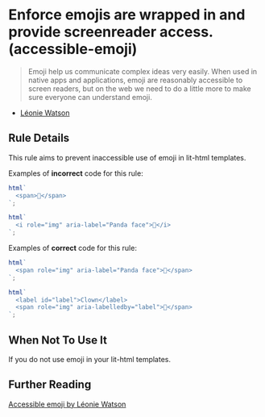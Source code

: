 # Enforce emojis are wrapped in <span> and provide screenreader access. (accessible-emoji)

> Emoji help us communicate complex ideas very easily. When used in native apps and applications, emoji are reasonably accessible to screen readers, but on the web we need to do a little more to make sure everyone can understand emoji.

- [Léonie Watson](https://tink.uk/accessible-emoji/)

## Rule Details

This rule aims to prevent inaccessible use of emoji in lit-html templates.

Examples of **incorrect** code for this rule:

```js
html`
  <span>🐼</span>
`;
```

```js
html`
  <i role="img" aria-label="Panda face">🐼</i>
`;
```

Examples of **correct** code for this rule:

```js
html`
  <span role="img" aria-label="Panda face">🐼</span>
`;
```

```js
html`
  <label id="label">Clown</label>
  <span role="img" aria-labelledby="label">🤡</span>
`;
```

## When Not To Use It

If you do not use emoji in your lit-html templates.

## Further Reading

[Accessible emoji by Léonie Watson](https://tink.uk/accessible-emoji/)
